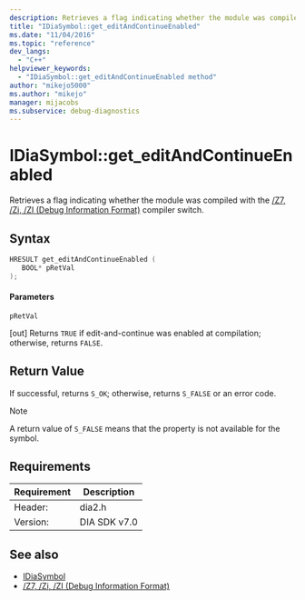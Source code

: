 ```yaml
---
description: Retrieves a flag indicating whether the module was compiled with the /Z7, /Zi, /ZI (Debug Information Format)) compiler switch.
title: "IDiaSymbol::get_editAndContinueEnabled"
ms.date: "11/04/2016"
ms.topic: "reference"
dev_langs:
  - "C++"
helpviewer_keywords:
  - "IDiaSymbol::get_editAndContinueEnabled method"
author: "mikejo5000"
ms.author: "mikejo"
manager: mijacobs
ms.subservice: debug-diagnostics
---
```


# IDiaSymbol::get_editAndContinueEnabled

Retrieves a flag indicating whether the module was compiled with the [/Z7, /Zi, /ZI (Debug Information Format)](/cpp/build/reference/z7-zi-zi-debug-information-format) compiler switch.

## Syntax

```C++
HRESULT get_editAndContinueEnabled ( 
   BOOL* pRetVal
);
```

#### Parameters
 `pRetVal`

[out] Returns `TRUE` if edit-and-continue was enabled at compilation; otherwise, returns `FALSE`.

## Return Value
 If successful, returns `S_OK`; otherwise, returns `S_FALSE` or an error code.

> [!NOTE]
> A return value of `S_FALSE` means that the property is not available for the symbol.

## Requirements

|Requirement|Description|
|-----------------|-----------------|
|Header:|dia2.h|
|Version:|DIA SDK v7.0|

## See also
- [IDiaSymbol](../../debugger/debug-interface-access/idiasymbol.md)
- [/Z7, /Zi, /ZI (Debug Information Format)](/cpp/build/reference/z7-zi-zi-debug-information-format)
